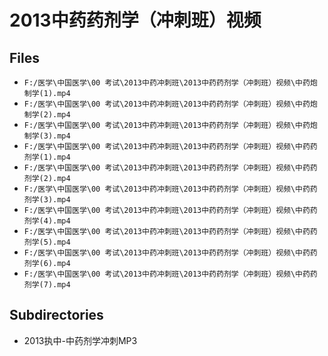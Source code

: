 # 2013中药药剂学（冲刺班）视频

## Files

- `F:/医学\中国医学\00 考试\2013中药冲刺班\2013中药药剂学（冲刺班）视频\中药炮制学(1).mp4`
- `F:/医学\中国医学\00 考试\2013中药冲刺班\2013中药药剂学（冲刺班）视频\中药炮制学(2).mp4`
- `F:/医学\中国医学\00 考试\2013中药冲刺班\2013中药药剂学（冲刺班）视频\中药炮制学(3).mp4`
- `F:/医学\中国医学\00 考试\2013中药冲刺班\2013中药药剂学（冲刺班）视频\中药药剂学(1).mp4`
- `F:/医学\中国医学\00 考试\2013中药冲刺班\2013中药药剂学（冲刺班）视频\中药药剂学(2).mp4`
- `F:/医学\中国医学\00 考试\2013中药冲刺班\2013中药药剂学（冲刺班）视频\中药药剂学(3).mp4`
- `F:/医学\中国医学\00 考试\2013中药冲刺班\2013中药药剂学（冲刺班）视频\中药药剂学(4).mp4`
- `F:/医学\中国医学\00 考试\2013中药冲刺班\2013中药药剂学（冲刺班）视频\中药药剂学(5).mp4`
- `F:/医学\中国医学\00 考试\2013中药冲刺班\2013中药药剂学（冲刺班）视频\中药药剂学(6).mp4`
- `F:/医学\中国医学\00 考试\2013中药冲刺班\2013中药药剂学（冲刺班）视频\中药药剂学(7).mp4`

## Subdirectories

- 2013执中-中药剂学冲刺MP3
